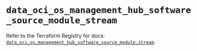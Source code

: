 # `data_oci_os_management_hub_software_source_module_stream`

Refer to the Terraform Registry for docs: [`data_oci_os_management_hub_software_source_module_stream`](https://registry.terraform.io/providers/oracle/oci/7.19.0/docs/data-sources/os_management_hub_software_source_module_stream).
